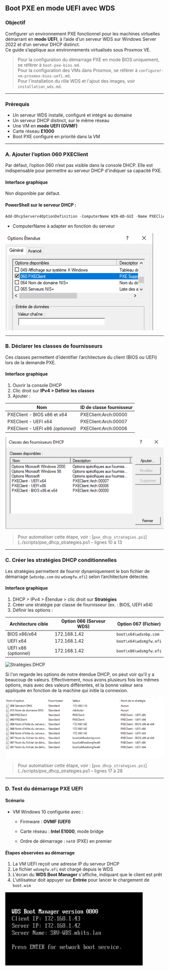 ## Boot PXE en mode UEFI avec WDS

### Objectif

Configurer un environnement PXE fonctionnel pour les machines virtuelles démarrant en **mode UEFI**, à l’aide d’un serveur WDS sur Windows Server 2022 et d’un serveur DHCP distinct.  
Ce guide s’applique aux environnements virtualisés sous Proxmox VE.

> Pour la configuration du démarrage PXE en mode BIOS uniquement, se référer à `boot-pxe-bios.md`.  
> Pour la configuration des VMs dans Proxmox, se référer à `configurer-vm-proxmox-bios-uefi.md`.  
> Pour l'installation du rôle WDS et l'ajout des images, voir `installation_wds.md`.

---

### Prérequis

- Un serveur WDS installé, configuré et intégré au domaine  
- Un serveur DHCP distinct, sur le même réseau  
- Une VM en **mode UEFI (OVMF)** 
- Carte réseau **E1000**
- Boot PXE configuré en priorité dans la VM

---

### A. Ajouter l’option 060 PXEClient

Par défaut, l’option 060 n’est pas visible dans la console DHCP. Elle est indispensable pour permettre au serveur DHCP d'indiquer sa capacité PXE.

#### Interface graphique

Non disponible par défaut.

#### PowerShell sur le serveur DHCP :

```powershell
Add-DhcpServerv4OptionDefinition -ComputerName WIN-AD-GUI -Name PXEClient -Description "PXE Support" -OptionId 060 -Type String
```

- ComputerName à adapter en fonction du serveur

![PXE Option 060](/captures/ajout_op_60.png)

---

### B. Déclarer les classes de fournisseurs

Ces classes permettent d’identifier l’architecture du client (BIOS ou UEFI) lors de la demande PXE.

#### Interface graphique

1. Ouvrir la console DHCP  
2. Clic droit sur **IPv4 > Définir les classes**  
3. Ajouter :

| Nom                           | ID de classe fournisseur     |
|--------------------------------|-------------------------------|
| PXEClient - BIOS x86 et x64   | PXEClient:Arch:00000          |
| PXEClient - UEFI x64          | PXEClient:Arch:00007          |
| PXEClient - UEFI x86 *(optionnel)* | PXEClient:Arch:00006    |

 
![Classes DHCP](/captures/classe_fournisseurs.png)

> Pour automatiser cette étape, voir : [`pxe_dhcp_strategies.ps1`](../scripts/pxe_dhcp_strategies.ps1 – lignes 10 à 13

---

### C. Créer les stratégies DHCP conditionnelles

Les stratégies permettent de fournir dynamiquement le bon fichier de démarrage (`wdsnbp.com` ou `wdsmgfw.efi`) selon l’architecture détectée.

#### Interface graphique

1. DHCP > IPv4 > Étendue > clic droit sur **Stratégies**
2. Créer une stratégie par classe de fournisseur (ex. : BIOS, UEFI x64)
3. Définir les options :

| Architecture cible | Option 066 (Serveur WDS) | Option 067 (Fichier)            |
|--------------------|---------------------------|----------------------------------|
| BIOS x86/x64       | 172.168.1.42              | `boot\x64\wdsnbp.com`            |
| UEFI x64           | 172.168.1.42              | `boot\x64\wdsmgfw.efi`           |
| UEFI x86 (optionnel)| 172.168.1.42             | `boot\x86\wdsmgfw.efi`           |

  
  ![Stratégies DHCP](/captures/stratégies_etendues.png)  

Si l'on regarde les options de notre étendue DHCP, on peut voir qu'il y a beaucoup de valeurs. Effectivement, nous avons plusieurs fois les mêmes options, mais avec des valeurs différentes, et la bonne valeur sera appliquée en fonction de la machine qui initie la connexion.

  ![Options PXE](/captures/options_etendues.png)

> Pour automatiser cette étape, voir : [`pxe_dhcp_strategies.ps1`](../scripts/pxe_dhcp_strategies.ps1 – lignes 17 à 28


---

### D. Test du démarrage PXE UEFI

#### Scénario

- VM Windows 10 configurée avec :
    
    - Firmware : **OVMF (UEFI)**
        
    - Carte réseau : **Intel E1000**, mode bridge
        
    - Ordre de démarrage : `net0` (PXE) en premier

#### Étapes observées au démarrage

1. La VM UEFI reçoit une adresse IP du serveur DHCP  
2. Le fichier `wdsmgfw.efi` est chargé depuis le WDS  
3. L'écran du **WDS Boot Manager** s'affiche, indiquant que le client est prêt  
4. L'utilisateur doit appuyer sur **Entrée** pour lancer le chargement de `boot.wim`

![Boot PXE UEFI](/captures/boot_uefi.png)
